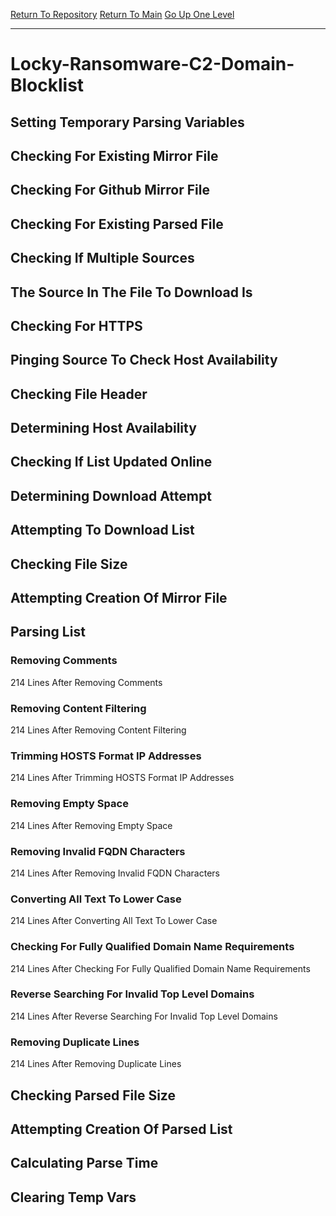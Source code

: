 [Return To Repository](https://github.com/deathbybandaid/piholeparser/)
[Return To Main](https://github.com/deathbybandaid/piholeparser/blob/master/RecentRunLogs/Mainlog.md)
[Go Up One Level](https://github.com/deathbybandaid/piholeparser/blob/master/RecentRunLogs/TopLevelScripts/30-Processing-External-Blacklists.md)
____________________________________
# Locky-Ransomware-C2-Domain-Blocklist
## Setting Temporary Parsing Variables
## Checking For Existing Mirror File
## Checking For Github Mirror File
## Checking For Existing Parsed File
## Checking If Multiple Sources
## The Source In The File To Download Is
## Checking For HTTPS
## Pinging Source To Check Host Availability
## Checking File Header
## Determining Host Availability
## Checking If List Updated Online
## Determining Download Attempt
## Attempting To Download List
## Checking File Size
## Attempting Creation Of Mirror File
## Parsing List
### Removing Comments
214 Lines After Removing Comments
### Removing Content Filtering
214 Lines After Removing Content Filtering
### Trimming HOSTS Format IP Addresses
214 Lines After Trimming HOSTS Format IP Addresses
### Removing Empty Space
214 Lines After Removing Empty Space
### Removing Invalid FQDN Characters
214 Lines After Removing Invalid FQDN Characters
### Converting All Text To Lower Case
214 Lines After Converting All Text To Lower Case
### Checking For Fully Qualified Domain Name Requirements
214 Lines After Checking For Fully Qualified Domain Name Requirements
### Reverse Searching For Invalid Top Level Domains
214 Lines After Reverse Searching For Invalid Top Level Domains
### Removing Duplicate Lines
214 Lines After Removing Duplicate Lines
## Checking Parsed File Size
## Attempting Creation Of Parsed List
## Calculating Parse Time
## Clearing Temp Vars
